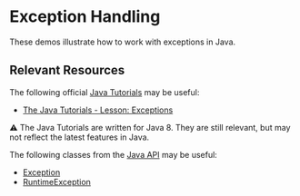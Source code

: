 Exception Handling
=================================================

These demos illustrate how to work with exceptions in Java.

## Relevant Resources ##

The following official [Java Tutorials](http://docs.oracle.com/javase/tutorial/index.html) may be useful:

- [The Java Tutorials - Lesson: Exceptions](http://docs.oracle.com/javase/tutorial/essential/exceptions/index.html)

:warning: The Java Tutorials are written for Java 8. They are still relevant, but may not reflect the latest features in Java.

The following classes from the [Java API](https://www.cs.usfca.edu/~cs272/javadoc/api/) may be useful:

- [Exception](https://www.cs.usfca.edu/~cs272/javadoc/api/java.base/java/lang/Exception.html)
- [RuntimeException](https://www.cs.usfca.edu/~cs272/javadoc/api/java.base/java/lang/RuntimeException.html)

